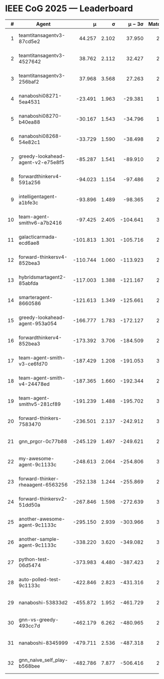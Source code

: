 # IEEE CoG 2025 — Leaderboard

| # | Agent | μ | σ | μ − 3σ | Matches | Updated |
|---:|---|---:|---:|---:|---:|---|
| 1 | teamtitansagentv3-87cd5e2 | 44.257 | 2.102 | 37.950 | 2860 | 2025-08-27 20:43 |
| 2 | teamtitansagentv3-4527642 | 38.762 | 2.112 | 32.427 | 2780 | 2025-08-27 20:43 |
| 3 | teamtitansagentv3-256baf2 | 37.968 | 3.568 | 27.263 | 2980 | 2025-08-27 20:43 |
| 4 | nanaboshi08271-5ea4531 | -23.491 | 1.963 | -29.381 | 1140 | 2025-08-27 20:43 |
| 5 | nanaboshi08270-b40ea88 | -30.167 | 1.543 | -34.796 | 1818 | 2025-08-27 20:43 |
| 6 | nanaboshi08268-54e82c1 | -33.729 | 1.590 | -38.498 | 2718 | 2025-08-27 20:43 |
| 7 | greedy-lookahead-agent-v2-e75e8f5 | -85.287 | 1.541 | -89.910 | 2514 | 2025-08-27 20:43 |
| 8 | forwardthinkerv4-591a256 | -94.023 | 1.154 | -97.486 | 2503 | 2025-08-27 20:43 |
| 9 | intelligentagent-a1bfe3c | -93.896 | 1.489 | -98.365 | 2563 | 2025-08-27 20:43 |
| 10 | team-agent-smithv6-a7b2416 | -97.425 | 2.405 | -104.641 | 3380 | 2025-08-27 20:43 |
| 11 | galacticarmada-ecd6ae8 | -101.813 | 1.301 | -105.716 | 2720 | 2025-08-27 20:43 |
| 12 | forward-thinkersv4-852bea3 | -110.744 | 1.060 | -113.923 | 2598 | 2025-08-27 20:43 |
| 13 | hybridsmartagent2-85abfda | -117.003 | 1.388 | -121.167 | 2382 | 2025-08-27 20:43 |
| 14 | smarteragent-8660586 | -121.613 | 1.349 | -125.661 | 2390 | 2025-08-27 20:43 |
| 15 | greedy-lookahead-agent-953a054 | -166.777 | 1.783 | -172.127 | 2794 | 2025-08-27 20:43 |
| 16 | forwardthinkerv4-852bea3 | -173.392 | 3.706 | -184.509 | 2276 | 2025-08-27 20:43 |
| 17 | team-agent-smith-v3-ce6fd70 | -187.429 | 1.208 | -191.053 | 3074 | 2025-08-27 20:43 |
| 18 | team-agent-smith-v4-24478ed | -187.365 | 1.660 | -192.344 | 2954 | 2025-08-27 20:43 |
| 19 | team-agent-smithv5-281cf89 | -191.239 | 1.488 | -195.702 | 3080 | 2025-08-27 20:43 |
| 20 | forward-thinkers-7583470 | -236.501 | 2.137 | -242.912 | 3080 | 2025-08-27 20:43 |
| 21 | gnn_prgcr-0c77b88 | -245.129 | 1.497 | -249.621 | 2540 | 2025-08-27 20:43 |
| 22 | my-awesome-agent-9c1133c | -248.613 | 2.064 | -254.806 | 3720 | 2025-08-27 20:43 |
| 23 | forward-thinker-rheaagent-6563256 | -252.138 | 1.244 | -255.869 | 2986 | 2025-08-27 20:43 |
| 24 | forward-thinkersv2-51dd50a | -267.846 | 1.598 | -272.639 | 3306 | 2025-08-27 20:43 |
| 25 | another-awesome-agent-9c1133c | -295.150 | 2.939 | -303.966 | 3480 | 2025-08-27 20:43 |
| 26 | another-sample-agent-9c1133c | -338.220 | 3.620 | -349.082 | 3060 | 2025-08-27 20:43 |
| 27 | python-test-06d5474 | -373.983 | 4.480 | -387.423 | 2410 | 2025-08-27 20:43 |
| 28 | auto-polled-test-9c1133c | -422.846 | 2.823 | -431.316 | 2600 | 2025-08-27 20:43 |
| 29 | nanaboshi-53833d2 | -455.872 | 1.952 | -461.729 | 2480 | 2025-08-27 20:43 |
| 30 | gnn-vs-greedy-493cc7d | -462.179 | 6.262 | -480.965 | 2760 | 2025-08-27 20:43 |
| 31 | nanaboshi-8345999 | -479.711 | 2.536 | -487.318 | 2990 | 2025-08-27 20:43 |
| 32 | gnn_naive_self_play-b568bee | -482.786 | 7.877 | -506.416 | 2180 | 2025-08-27 20:43 |
